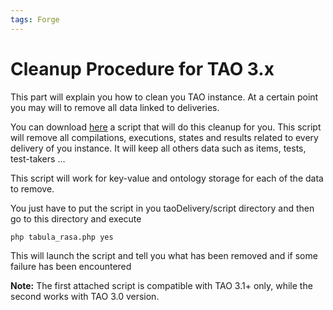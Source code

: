 ```yaml
---
tags: Forge
---
```


Cleanup Procedure for TAO 3.x
=============================

This part will explain you how to clean you TAO instance. At a certain point you may will to remove all data linked to deliveries.

You can download [here](resources/http://forge.taotesting.com/attachments/download/3868/tabula_rasa.php) a script that will do this cleanup for you. This script will remove all compilations, executions, states and results related to every delivery of you instance. It will keep all others data such as items, tests, test-takers …

This script will work for key-value and ontology storage for each of the data to remove.

You just have to put the script in you taoDelivery/script directory and then go to this directory and execute

    php tabula_rasa.php yes

This will launch the script and tell you what has been removed and if some failure has been encountered

**Note:** The first attached script is compatible with TAO 3.1+ only, while the second works with TAO 3.0 version.

